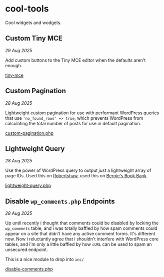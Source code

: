# cool-tools
Cool widgets and wodgets. 


## Custom Tiny MCE
*29 Aug 2025* 

Add custom buttons to the Tiny MCE editor when the defaults aren't enough. 

[tiny-mce](tiny-mce)


## Custom Pagination 
*28 Aug 2025*

Lightweight custom pagination for use with performant WordPress queries that use `'no_found_rows' => true`, which prevents WordPress from calculating the total number of posts for use in default pagination. 

[custom-pagination.php](custom-pagination.php)


## Lightweight Query 
*28 Aug 2025*

Use the power of WordPress query to output *just* a lightweight array of page IDs. Used this on [Robertshaw](https://www.robertshaw.com/), used this on [Bernie's Book Bank](https://www.berniesbookbank.org). 

[lightweight-query.php](lightweight-query.php)


## Disable `wp_comments.php` Endpoints 
*28 Aug 2025* 

Up until recently i thought that comments could be disabled by locking the `wp_comments` table, and i was totally baffled by how spam comments could appear on a site that didn't have any active comment forms. It's different now. Now i reluctantly agree that i shouldn't interfere with WordPress core tables, and i'm only a little baffled by how `cURL` can be used to spam an unsecured endpoint. 

This is a nice module to drop into `inc/` 

[disable-comments.php](disable-comments.php)

